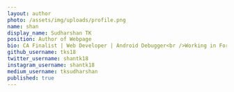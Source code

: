 ```yaml
---
layout: author
photo: /assets/img/uploads/profile.png
name: shan
display_name: Sudharshan TK
position: Author of Webpage
bio: CA Finalist | Web Developer | Android Debugger<br />Working in Ford Rhodes Parks & Co LLP as a Article Assistant.
github_username: tks18
twitter_username: shantk18
instagram_username: shantk18
medium_username: tksudharshan
published: true
---
```

